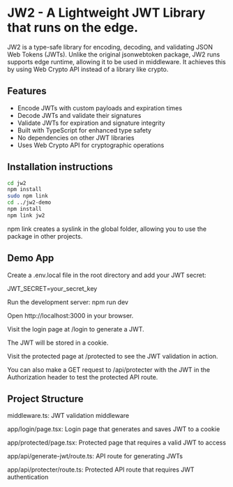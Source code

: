 # JW2 - A Lightweight JWT Library that runs on the edge.

JW2 is a type-safe library for encoding, decoding, and validating JSON Web Tokens (JWTs). Unlike the original jsonwebtoken package, JW2 runs supports edge runtime, allowing it to be used in middleware. It achieves this by using Web Crypto API instead of a library like crypto.

## Features

- Encode JWTs with custom payloads and expiration times
- Decode JWTs and validate their signatures
- Validate JWTs for expiration and signature integrity
- Built with TypeScript for enhanced type safety
- No dependencies on other JWT libraries
- Uses Web Crypto API for cryptographic operations

## Installation instructions

```bash
cd jw2
npm install
sudo npm link
cd ../jw2-demo
npm install
npm link jw2
````
npm link creates a syslink in the global folder, allowing you to use the package in other projects.



## Demo App
Create a .env.local file in the root directory and add your JWT secret:

JWT_SECRET=your_secret_key

Run the development server:
npm run dev

Open http://localhost:3000 in your browser.

Visit the login page at /login to generate a JWT.

The JWT will be stored in a cookie.

Visit the protected page at /protected to see the JWT validation in action.

You can also make a GET request to /api/protecter with the JWT in the Authorization header to test the protected API route.



## Project Structure

middleware.ts: JWT validation middleware

app/login/page.tsx: Login page that generates and saves JWT to a cookie

app/protected/page.tsx: Protected page that requires a valid JWT to access

app/api/generate-jwt/route.ts: API route for generating JWTs

app/api/protecter/route.ts: Protected API route that requires JWT authentication
